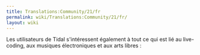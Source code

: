 ```yaml
---
title: Translations:Community/21/fr
permalink: wiki/Translations:Community/21/fr/
layout: wiki
---
```


Les utilisateurs de Tidal s'intéressent également à tout ce qui est lié
au live-coding, aux musiques électroniques et aux arts libres :
